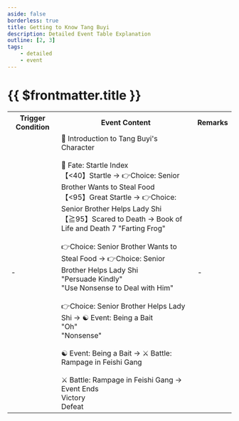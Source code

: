 ```yaml
---
aside: false
borderless: true
title: Getting to Know Tang Buyi
description: Detailed Event Table Explanation
outline: [2, 3]
tags:
    - detailed
    - event
---
```


# {{ $frontmatter.title }}

<Table class="timeline-table">
    <tr class="timeline-header">
        <th>Trigger Condition</th>
        <th>Event Content</th>
        <th>Remarks</th>
    </tr>
	<tr>
		<td>-</td>
		<td>
			📖 Introduction to Tang Buyi's Character<br>
			<br>
			🎲 Fate: Startle Index<br>
			<span title="Personality+1">【<40】Startle → 👉Choice: Senior Brother Wants to Steal Food</span> <br>
			<span title="Personality-1, Tang Buyi+1">【<95】Great Startle → 👉Choice: Senior Brother Helps Lady Shi</span> <br>
			【≧95】Scared to Death → Book of Life and Death 7 "Farting Frog"<br>
			<br>
			👉Choice: Senior Brother Wants to Steal Food → 👉Choice: Senior Brother Helps Lady Shi<br>
			<span title="Morality+1, Cultivation+1, Culinary Skills+1">"Persuade Kindly"</span> <br>
			<span title="Morality-1, Verbal Skills+2, Tang Buyi+2">"Use Nonsense to Deal with Him"</span>  <br>
			<br>
			👉Choice: Senior Brother Helps Lady Shi → ☯ Event: Being a Bait<br>
			<span title="Social Skills-1">"Oh" </span> <br>
			<span title="Cultivation-1, Social Skills+1, Tang Buyi+1
Verbal Skills≧40: Additional Verbal Skills+1, Tang Buyi+1 (To be verified)">"Nonsense" </span> <br>
			<br>
			<span title="Personality-1, Relationship-15">☯ Event: Being a Bait → ⚔️ Battle: Rampage in Feishi Gang</span> <br>
			<br>
			⚔️ Battle: Rampage in Feishi Gang → Event Ends<br>
			<span title="Secret Technique 'Casting Stones to Ask the Heavens'">Victory </span> <br>
			<span title="Secret Technique 'Casting Stones to Ask the Heavens'">Defeat </span> <br>
		</td>
		<td>-</td>
	</tr>
</table>